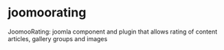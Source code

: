 joomoorating
============

JoomooRating: joomla component and plugin that allows rating of content articles, gallery groups and images